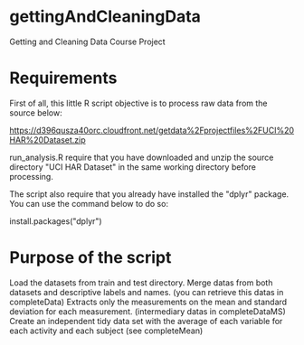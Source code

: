 gettingAndCleaningData
======================

Getting and Cleaning Data Course Project


Requirements
======================
First of all, this little R script objective is to process raw data from the source below:

https://d396qusza40orc.cloudfront.net/getdata%2Fprojectfiles%2FUCI%20HAR%20Dataset.zip 

run_analysis.R require that you have downloaded and unzip the source directory "UCI HAR Dataset" in the same working directory before processing.


The script also require that you already have installed the "dplyr" package.
You can use the command below to do so:

install.packages("dplyr")


Purpose of the script
=====================
Load the datasets from train and test directory.
Merge datas from both datasets and descriptive labels and names. (you can retrieve this datas in completeData)
Extracts only the measurements on the mean and standard deviation for each measurement. (intermediary datas in completeDataMS)
Create an independent tidy data set with the average of each variable for each activity and each subject (see completeMean)

